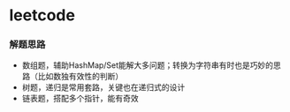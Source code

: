 # leetcode

### 解题思路

* 数组题，辅助HashMap/Set能解大多问题；转换为字符串有时也是巧妙的思路（比如数独有效性的判断）
* 树题，递归是常用套路，关键也在递归式的设计
* 链表题，搭配多个指针，能有奇效

